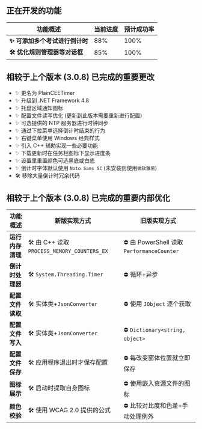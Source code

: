 ## 正在开发的功能
| **功能概述** | **当前进度** | **预计成功率** |
| ----- | ---- | ---- |
| **✨ 可添加多个考试进行倒计时** | 88% | 100% |
| **🛠️ 优化规则管理器等对话框** | 85% | 100% |

## 相较于上个版本 (3.0.8) 已完成的重要更改
+ ✨ 更名为 PlainCEETimer
+ ✨ 升级到 .NET Framework 4.8
+ ✨ 托盘区域通知图标
+ ✨ 配置文件读写优化 (更新到此版本需要重新进行配置)
+ ✨ 可选提供的 NTP 服务器进行时钟同步
+ ✨ 通过下拉菜单选择倒计时结束的行为
+ ✨ 右键菜单使用 Windows 经典样式
+ ✨ 引入 C++ 辅助实现一些必要功能
+ ✨ 下载更新时在任务栏图标下显示进度条
+ ✨ 设置里重置颜色可选黑底或白底
+ ✨ 倒计时字体默认使用 `Noto Sans SC` (未安装则使用`微软雅黑`)
+ 🛠️ 移除大量倒计时冗余代码
## 相较于上个版本 (3.0.8) 已完成的重要内部优化
| **功能概述** | **新版实现方式** | **旧版实现方式** |
| ----- | ---- | ---- |
| **运行内存清理** | 🛠️ 由 C++ 读取 `PROCESS_MEMORY_COUNTERS_EX` | ⛔ 由 PowerShell 读取 `PerformanceCounter` |
| **倒计时处理器** | 🛠️ `System.Threading.Timer` | ⛔ 循环+异步 |
| **配置文件读取** | 🛠️ 实体类+`JsonConverter` | ⛔ 使用 `JObject` 逐个获取 |
| **配置文件写入** | 🛠️ 实体类+`JsonConverter` | ⛔ `Dictionary<string, object>` |
| **配置文件保存** | 🛠️ 应用程序退出时才保存配置 | ⛔ 每改变窗体位置就立即保存 |
| **图标展示** | 🛠️ 启动时提取自身图标 | ⛔ 使用嵌入资源文件的图标 |
| **颜色校验** | 🛠️ 使用 WCAG 2.0 提供的公式 | ⛔ 比较对比度和色差+手动处理例外 |